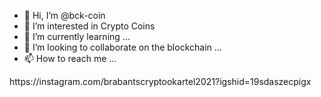 - 👋 Hi, I’m @bck-coin
- 👀 I’m interested in
Crypto Coins
- 🌱 I’m currently learning ...
- 💞️ I’m looking to collaborate on the blockchain ...
- 📫 How to reach me ...

<!---
bck-coin/bck-coin is a ✨ special ✨ repository because its `README.md` (this file) appears on your GitHub profile.
You can click the Preview link to take a look at your changes.
--->https://instagram.com/brabantscryptookartel2021?igshid=19sdaszecpigx
